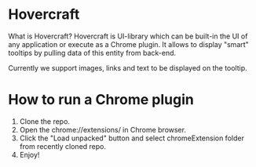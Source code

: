 # Hovercraft

What is Hovercraft?
Hovercraft is UI-library which can be built-in the UI of any application or execute as a Chrome plugin. It allows to display "smart" tooltips by pulling data of this entity from back-end.

Currently we support images, links and text to be displayed on the tooltip.

# How to run a Chrome plugin
1. Clone the repo.
2. Open the chrome://extensions/ in Chrome browser.
3. Click the "Load unpacked" button and select chromeExtension folder from recently cloned repo.
4. Enjoy!
